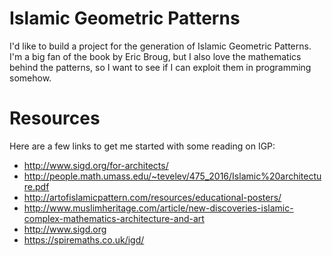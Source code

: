 # Islamic Geometric Patterns

I'd like to build a project for the generation of Islamic Geometric Patterns. I'm a big fan of the book by Eric Broug, but I also love the mathematics behind the patterns, so I want to see if I can exploit them in programming somehow. 

# Resources

Here are a few links to get me started with some reading on IGP: 
* http://www.sigd.org/for-architects/
* http://people.math.umass.edu/~tevelev/475_2016/Islamic%20architecture.pdf
* http://artofislamicpattern.com/resources/educational-posters/
* http://www.muslimheritage.com/article/new-discoveries-islamic-complex-mathematics-architecture-and-art
* http://www.sigd.org
* https://spiremaths.co.uk/igd/
